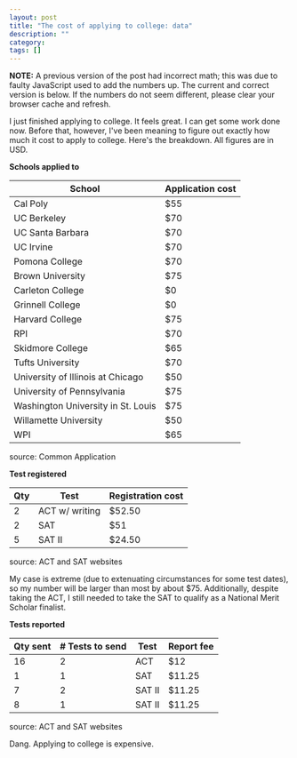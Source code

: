 ```yaml
---
layout: post
title: "The cost of applying to college: data"
description: ""
category: 
tags: []
---
```

<style>
  table {
    border-collapse: collapse;
  }
</style>

**NOTE:** A previous version of the post had incorrect math; this was due to faulty JavaScript used to add the numbers up. The current and correct version is below. If the numbers do not seem different, please clear your browser cache and refresh.

I just finished applying to college. It feels great. I can get some work done now. Before that, however, I've been meaning to figure out exactly how much it cost to apply to college. Here's the breakdown. All figures are in USD.

**Schools applied to**

| School | Application cost |
| ---- | --- |
| Cal Poly | $55 |
| UC Berkeley | $70 |
| UC Santa Barbara | $70 |
| UC Irvine | $70 |
| Pomona College | $70 |
| Brown University | $75 |
| Carleton College | $0 |
| Grinnell College | $0 |
| Harvard College | $75 |
| RPI | $70 |
| Skidmore College | $65 |
| Tufts University | $70 |
| University of Illinois at Chicago | $50 |
| University of Pennsylvania | $75 |
| Washington University in St. Louis | $75 |
| Willamette University | $50 |
| WPI | $65 |

source: Common Application

**Test registered**

| Qty | Test | Registration cost |
| --- | --- | --- |
| 2 | ACT w/ writing | $52.50 |
| 2 | SAT | $51 |
| 5 | SAT II | $24.50 |

source: ACT and SAT websites

My case is extreme (due to extenuating circumstances for some test dates), so my number will be larger than most by about $75. Additionally, despite taking the ACT, I still needed to take the SAT to qualify as a National Merit Scholar finalist.

**Tests reported**

| Qty sent | # Tests to send | Test | Report fee |
| --- | --- | --- | --- |
| 16 | 2 | ACT | $12 |
| 1 | 1 | SAT | $11.25 |
| 7 | 2 | SAT II | $11.25 |
| 8 | 1 | SAT II | $11.25 |

source: ACT and SAT websites

<div id="totalCost"></div>

Dang. Applying to college is expensive.

<script type="text/javascript" src="/assets/js/jquery.min.js"></script>
<script type="text/javascript" src="/assets/js/applying-to-college.js">
</script>
